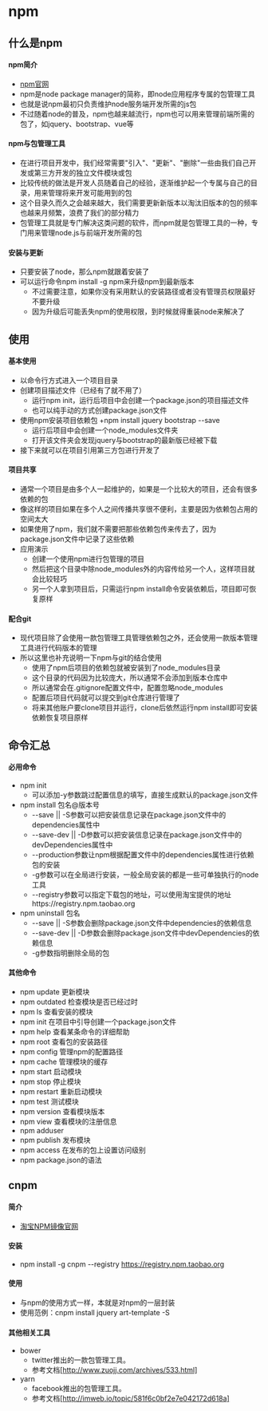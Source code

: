 # npm

## 什么是npm

#### npm简介
- [npm官网](https://www.npmjs.com)
- npm是node package manager的简称，即node应用程序专属的包管理工具
- 也就是说npm最初只负责维护node服务端开发所需的js包
- 不过随着node的普及，npm也越来越流行，npm也可以用来管理前端所需的包了，如jquery、bootstrap、vue等

#### npm与包管理工具
- 在进行项目开发中，我们经常需要"引入"、"更新"、"删除"一些由我们自己开发或第三方开发的独立文件模块或包
- 比较传统的做法是开发人员随着自己的经验，逐渐维护起一个专属与自己的目录，用来管理将来开发可能用到的包
- 这个目录久而久之会越来越大，我们需要更新新版本以淘汰旧版本的包的频率也越来月频繁，浪费了我们的部分精力
- 包管理工具就是专门解决这类问题的软件，而npm就是包管理工具的一种，专门用来管理node.js与前端开发所需的包

#### 安装与更新
- 只要安装了node，那么npm就跟着安装了
- 可以运行命令npm install -g npm来升级npm到最新版本
    + 不过需要注意，如果你没有采用默认的安装路径或者没有管理员权限最好不要升级
    + 因为升级后可能丢失npm的使用权限，到时候就得重装node来解决了

## 使用

#### 基本使用
- 以命令行方式进入一个项目目录
- 创建项目描述文件（已经有了就不用了）
    + 运行npm init，运行后项目中会创建一个package.json的项目描述文件
    + 也可以纯手动的方式创建package.json文件
- 使用npm安装项目依赖包
    +npm install jquery bootstrap --save
    + 运行后项目中会创建一个node_modules文件夹
    + 打开该文件夹会发现jquery与bootstrap的最新版已经被下载
- 接下来就可以在项目引用第三方包进行开发了

#### 项目共享
- 通常一个项目是由多个人一起维护的，如果是一个比较大的项目，还会有很多依赖的包
- 像这样的项目如果在多个人之间传播共享很不便利，主要是因为依赖包占用的空间太大
- 如果使用了npm，我们就不需要把那些依赖包传来传去了，因为package.json文件中记录了这些依赖
- 应用演示
    + 创建一个使用npm进行包管理的项目
    + 然后把这个目录中除node_modules外的内容传给另一个人，这样项目就会比较轻巧
    + 另一个人拿到项目后，只需运行npm install命令安装依赖后，项目即可恢复原样

#### 配合git
- 现代项目除了会使用一款包管理工具管理依赖包之外，还会使用一款版本管理工具进行代码版本的管理
- 所以这里也补充说明一下npm与git的结合使用
   + 使用了npm后项目的依赖包就被安装到了node_modules目录
   + 这个目录的代码因为比较庞大，所以通常不会添加到版本仓库中
   + 所以通常会在.gitignore配置文件中，配置忽略node_modules
   + 配置后项目代码就可以提交到git仓库进行管理了
   + 将来其他账户要clone项目并运行，clone后依然运行npm install即可安装依赖恢复项目原样

## 命令汇总

#### 必用命令
- npm init
    + 可以添加-y参数跳过配置信息的填写，直接生成默认的package.json文件
- npm install 包名@版本号
    + --save || -S参数可以把安装信息记录在package.json文件中的dependencies属性中
    + --save-dev || -D参数可以把安装信息记录在package.json文件中的devDependencies属性中
    + --production参数让npm根据配置文件中的dependencies属性进行依赖包的安装
    + -g参数可以在全局进行安装，一般全局安装的都是一些可单独执行的node工具
    + --registry参数可以指定下载包的地址，可以使用淘宝提供的地址https://registry.npm.taobao.org
- npm uninstall 包名
    + --save || -S参数会删除package.json文件中dependencies的依赖信息
    + --save-dev || -D参数会删除package.json文件中devDependencies的依赖信息
    + -g参数指明删除全局的包

#### 其他命令
- npm update 更新模块
- npm outdated 检查模块是否已经过时
- npm ls 查看安装的模块
- npm init 在项目中引导创建一个package.json文件
- npm help 查看某条命令的详细帮助
- npm root 查看包的安装路径
- npm config 管理npm的配置路径
- npm cache 管理模块的缓存
- npm start 启动模块
- npm stop 停止模块
- npm restart 重新启动模块
- npm test 测试模块
- npm version 查看模块版本
- npm view 查看模块的注册信息
- npm adduser
- npm publish 发布模块
- npm access 在发布的包上设置访问级别
- npm package.json的语法

## cnpm

#### 简介
- [淘宝NPM镜像官网](https://npm.taobao.org/)

#### 安装
- npm install -g cnpm --registry https://registry.npm.taobao.org

#### 使用
- 与npm的使用方式一样，本就是对npm的一层封装
- 使用范例：cnpm install jquery art-template -S

#### 其他相关工具
- bower
    + twitter推出的一款包管理工具。
    + 参考文档[http://www.zuojj.com/archives/533.html]
- yarn
    + facebook推出的包管理工具。
    + 参考文档[http://imweb.io/topic/581f6c0bf2e7e042172d618a]
